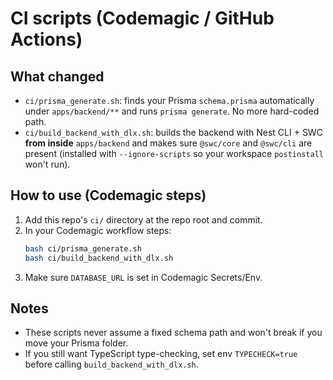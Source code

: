 # CI scripts (Codemagic / GitHub Actions)

## What changed
- `ci/prisma_generate.sh`: finds your Prisma `schema.prisma` automatically under `apps/backend/**` and runs `prisma generate`. No more hard-coded path.
- `ci/build_backend_with_dlx.sh`: builds the backend with Nest CLI + SWC **from inside** `apps/backend` and makes sure `@swc/core` and `@swc/cli` are present (installed with `--ignore-scripts` so your workspace `postinstall` won't run).

## How to use (Codemagic steps)
1. Add this repo's `ci/` directory at the repo root and commit.
2. In your Codemagic workflow steps:
   ```bash
   bash ci/prisma_generate.sh
   bash ci/build_backend_with_dlx.sh
   ```
3. Make sure `DATABASE_URL` is set in Codemagic Secrets/Env.

## Notes
- These scripts never assume a fixed schema path and won't break if you move your Prisma folder.
- If you still want TypeScript type-checking, set env `TYPECHECK=true` before calling `build_backend_with_dlx.sh`.
